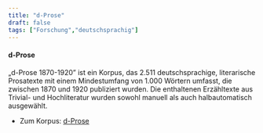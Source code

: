 ```yaml
---
title: "d-Prose"
draft: false
tags: ["Forschung","deutschsprachig"]
---
```


#### d-Prose
„d-Prose 1870-1920” ist ein Korpus, das 2.511 deutschsprachige, literarische Prosatexte mit einem Mindestumfang von 1.000 Wörtern umfasst, die zwischen 1870 und 1920 publiziert wurden. Die enthaltenen Erzähltexte aus Trivial- und Hochliteratur wurden sowohl manuell als auch halbautomatisch ausgewählt. 

* Zum Korpus: [d-Prose](https://zenodo.org/record/4315209#.X_8CsuhKhhE)
